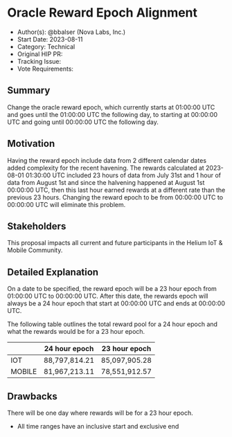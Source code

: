 # Oracle Reward Epoch Alignment

- Author(s): @bbalser (Nova Labs, Inc.)
- Start Date: 2023-08-11
- Category: Technical
- Original HIP PR: <!-- leave this empty; maintainer will fill in ID of this pull request -->
- Tracking Issue: <!-- leave this empty; maintainer will create a discussion issue -->
- Vote Requirements: <!-- veHNT Holders, veIOT Holders, or veMOBILE Holders -->

## Summary

Change the oracle reward epoch, which currently starts at 01:00:00 UTC and goes until the 01:00:00 UTC the following day, 
to starting at 00:00:00 UTC and going until 00:00:00 UTC the following day.

## Motivation

Having the reward epoch include data from 2 different calendar dates added complexity for the recent havening. 
The rewards calculated at 2023-08-01 01:30:00 UTC included 23 hours of data from July 31st and 1 hour of data
from August 1st and since the halvening happened at August 1st 00:00:00 UTC, then this last hour earned rewards
at a different rate than the previous 23 hours. Changing the reward epoch to be from 00:00:00 UTC to 00:00:00 UTC
will eliminate this problem.

## Stakeholders

This proposal impacts all current and future participants in the Helium IoT & Mobile Community.

## Detailed Explanation

On a date to be specified, the reward epoch will be a 23 hour epoch from 01:00:00 UTC to 00:00:00 UTC. 
After this date, the rewards epoch will always be a 24 hour epoch that start at 00:00:00 UTC and ends at 00:00:00 UTC.

The following table outlines the total reward pool for a 24 hour epoch and what the rewards would be for a 23 hour epoch.

|   | 24 hour epoch | 23 hour epoch |
| - | ------------- | ------------- |
| IOT | 88,797,814.21 | 85,097,905.28 |
| MOBILE | 81,967,213.11 | 78,551,912.57 |


## Drawbacks

There will be one day where rewards will be for a 23 hour epoch.

* All time ranges have an inclusive start and exclusive end